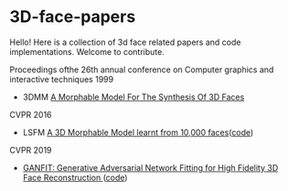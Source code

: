 # 3D-face-papers
Hello! Here is a collection of 3d face related papers and code implementations. Welcome to contribute.

Proceedings ofthe 26th annual conference on Computer graphics and interactive techniques 1999
* 3DMM [A Morphable Model For The Synthesis Of 3D Faces](https://cseweb.ucsd.edu/~ravir/6998/papers/p187-blanz.pdf)

CVPR 2016
* LSFM [A 3D Morphable Model learnt from 10,000 faces](http://openaccess.thecvf.com/content_cvpr_2016/papers/Booth_A_3D_Morphable_CVPR_2016_paper.pdf)([code](https://ibug.doc.ic.ac.uk/resources/lsfm/))

CVPR 2019
* [GANFIT: Generative Adversarial Network Fitting for High Fidelity 3D Face Reconstruction
](https://arxiv.org/abs/1902.05978)([code](https://github.com/barisgecer/ganfit))
